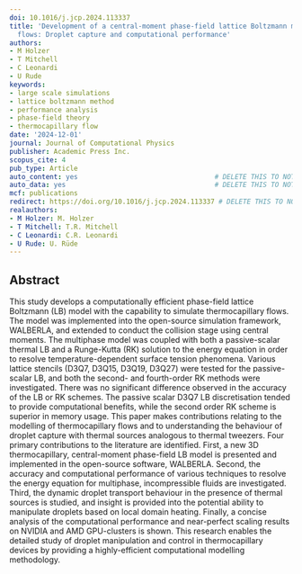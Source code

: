 ```yaml
---
doi: 10.1016/j.jcp.2024.113337
title: 'Development of a central-moment phase-field lattice Boltzmann model for thermocapillary
  flows: Droplet capture and computational performance'
authors:
- M Holzer
- T Mitchell
- C Leonardi
- U Rude
keywords:
- large scale simulations
- lattice boltzmann method
- performance analysis
- phase-field theory
- thermocapillary flow
date: '2024-12-01'
journal: Journal of Computational Physics
publisher: Academic Press Inc.
scopus_cite: 4
pub_type: Article
auto_content: yes                                  # DELETE THIS TO NOT AUTO GENERATE CONTENT
auto_data: yes                                     # DELETE THIS TO NOT AUTO GENERATE METADATA
mcf: publications
redirect: https://doi.org/10.1016/j.jcp.2024.113337 # DELETE THIS TO NOT REDIRECT
realauthors:
- M Holzer: M. Holzer
- T Mitchell: T.R. Mitchell
- C Leonardi: C.R. Leonardi
- U Rude: U. Rüde
---
```



## Abstract
This study develops a computationally efficient phase-field lattice Boltzmann (LB) model with the capability to simulate thermocapillary flows. The model was implemented into the open-source simulation framework, WALBERLA, and extended to conduct the collision stage using central moments. The multiphase model was coupled with both a passive-scalar thermal LB and a Runge-Kutta (RK) solution to the energy equation in order to resolve temperature-dependent surface tension phenomena. Various lattice stencils (D3Q7, D3Q15, D3Q19, D3Q27) were tested for the passive-scalar LB, and both the second- and fourth-order RK methods were investigated. There was no significant difference observed in the accuracy of the LB or RK schemes. The passive scalar D3Q7 LB discretisation tended to provide computational benefits, while the second order RK scheme is superior in memory usage. This paper makes contributions relating to the modelling of thermocapillary flows and to understanding the behaviour of droplet capture with thermal sources analogous to thermal tweezers. Four primary contributions to the literature are identified. First, a new 3D thermocapillary, central-moment phase-field LB model is presented and implemented in the open-source software, WALBERLA. Second, the accuracy and computational performance of various techniques to resolve the energy equation for multiphase, incompressible fluids are investigated. Third, the dynamic droplet transport behaviour in the presence of thermal sources is studied, and insight is provided into the potential ability to manipulate droplets based on local domain heating. Finally, a concise analysis of the computational performance and near-perfect scaling results on NVIDIA and AMD GPU-clusters is shown. This research enables the detailed study of droplet manipulation and control in thermocapillary devices by providing a highly-efficient computational modelling methodology.
